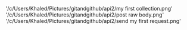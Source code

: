 '/c/Users/Khaled/Pictures/gitandgithub/api2/my first collection.png' '/c/Users/Khaled/Pictures/gitandgithub/api2/post raw body.png' '/c/Users/Khaled/Pictures/gitandgithub/api2/send my first request.png'
